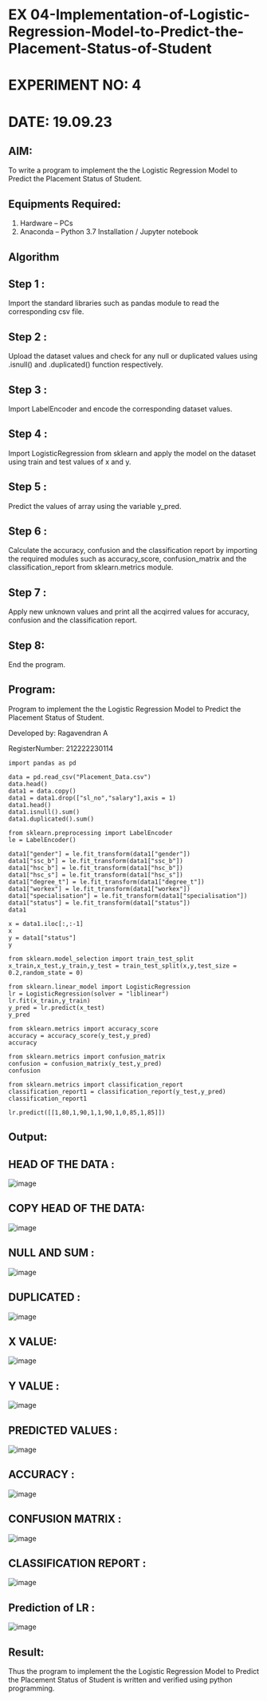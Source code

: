 # EX 04-Implementation-of-Logistic-Regression-Model-to-Predict-the-Placement-Status-of-Student
# EXPERIMENT NO: 4
# DATE: 19.09.23
## AIM:
To write a program to implement the the Logistic Regression Model to Predict the Placement Status of Student.

## Equipments Required:
1. Hardware – PCs
2. Anaconda – Python 3.7 Installation / Jupyter notebook

## Algorithm
## Step 1 :
Import the standard libraries such as pandas module to read the corresponding csv file.
## Step 2 :
Upload the dataset values and check for any null or duplicated values using .isnull() and .duplicated() function respectively.
## Step 3 :
Import LabelEncoder and encode the corresponding dataset values.
## Step 4 :
Import LogisticRegression from sklearn and apply the model on the dataset using train and test values of x and y.
## Step 5 :
Predict the values of array using the variable y_pred.
## Step 6 :
Calculate the accuracy, confusion and the classification report by importing the required modules such as accuracy_score, confusion_matrix and the classification_report from sklearn.metrics module.
## Step 7 :
Apply new unknown values and print all the acqirred values for accuracy, confusion and the classification report.

## Step 8: 
End the program. 

## Program:
Program to implement the the Logistic Regression Model to Predict the Placement Status of Student.

Developed by: Ragavendran A

RegisterNumber: 212222230114
```
import pandas as pd

data = pd.read_csv("Placement_Data.csv")
data.head()
data1 = data.copy()
data1 = data1.drop(["sl_no","salary"],axis = 1)
data1.head()
data1.isnull().sum()
data1.duplicated().sum()

from sklearn.preprocessing import LabelEncoder
le = LabelEncoder()

data1["gender"] = le.fit_transform(data1["gender"])
data1["ssc_b"] = le.fit_transform(data1["ssc_b"])
data1["hsc_b"] = le.fit_transform(data1["hsc_b"])
data1["hsc_s"] = le.fit_transform(data1["hsc_s"])
data1["degree_t"] = le.fit_transform(data1["degree_t"])
data1["workex"] = le.fit_transform(data1["workex"])
data1["specialisation"] = le.fit_transform(data1["specialisation"])
data1["status"] = le.fit_transform(data1["status"])
data1

x = data1.iloc[:,:-1]
x
y = data1["status"]
y

from sklearn.model_selection import train_test_split
x_train,x_test,y_train,y_test = train_test_split(x,y,test_size = 0.2,random_state = 0)

from sklearn.linear_model import LogisticRegression
lr = LogisticRegression(solver = "liblinear")
lr.fit(x_train,y_train)
y_pred = lr.predict(x_test)
y_pred

from sklearn.metrics import accuracy_score
accuracy = accuracy_score(y_test,y_pred)
accuracy

from sklearn.metrics import confusion_matrix
confusion = confusion_matrix(y_test,y_pred)
confusion

from sklearn.metrics import classification_report
classification_report1 = classification_report(y_test,y_pred)
classification_report1

lr.predict([[1,80,1,90,1,1,90,1,0,85,1,85]])
```
## Output:
## HEAD OF THE DATA :
![image](https://github.com/Brindha77/Implementation-of-Logistic-Regression-Model-to-Predict-the-Placement-Status-of-Student/assets/118889143/8a1acdcf-6208-4ccd-a385-dce79acffb23)
## COPY HEAD OF THE DATA:
![image](https://github.com/Brindha77/Implementation-of-Logistic-Regression-Model-to-Predict-the-Placement-Status-of-Student/assets/118889143/a8fbb70d-d081-404a-9852-d8e0cb514d72)
## NULL AND SUM :
![image](https://github.com/Brindha77/Implementation-of-Logistic-Regression-Model-to-Predict-the-Placement-Status-of-Student/assets/118889143/3dc72aad-5424-4b66-af78-4cff6e2b97a6)
## DUPLICATED :
![image](https://github.com/Brindha77/Implementation-of-Logistic-Regression-Model-to-Predict-the-Placement-Status-of-Student/assets/118889143/c3040d19-87ba-41b2-9602-08be1862e318)
## X VALUE:
![image](https://github.com/Brindha77/Implementation-of-Logistic-Regression-Model-to-Predict-the-Placement-Status-of-Student/assets/118889143/65c146b0-3c3d-4e28-9175-575ef0a3e1e9)
## Y VALUE :
![image](https://github.com/Brindha77/Implementation-of-Logistic-Regression-Model-to-Predict-the-Placement-Status-of-Student/assets/118889143/60c983e7-7e30-4915-a582-580814707244)
## PREDICTED VALUES :
![image](https://github.com/Brindha77/Implementation-of-Logistic-Regression-Model-to-Predict-the-Placement-Status-of-Student/assets/118889143/cb2539b7-5d40-4738-aaa6-a59f2d0bc329)
## ACCURACY :
![image](https://github.com/Brindha77/Implementation-of-Logistic-Regression-Model-to-Predict-the-Placement-Status-of-Student/assets/118889143/ebcedcb0-3310-42ca-8122-9b3c9730b289)
## CONFUSION MATRIX :
![image](https://github.com/Brindha77/Implementation-of-Logistic-Regression-Model-to-Predict-the-Placement-Status-of-Student/assets/118889143/deeaec70-cb55-4c5f-b019-bd1a8379d9ce)
## CLASSIFICATION REPORT :
![image](https://github.com/Brindha77/Implementation-of-Logistic-Regression-Model-to-Predict-the-Placement-Status-of-Student/assets/118889143/18a5dede-f1c9-4211-bed3-43d7c14bef9c)
## Prediction of LR :
![image](https://github.com/Brindha77/Implementation-of-Logistic-Regression-Model-to-Predict-the-Placement-Status-of-Student/assets/118889143/2bcc7f7f-26f7-46a9-ad12-2f6c01497de9)

## Result:
Thus the program to implement the the Logistic Regression Model to Predict the Placement Status of Student is written and verified using python programming.
